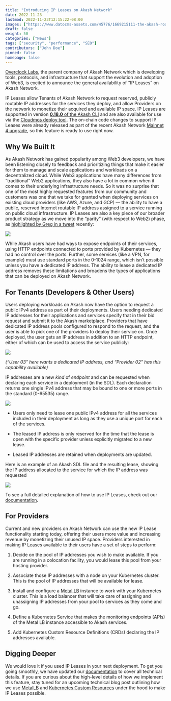 ```yaml
---
title: "Introducing IP Leases on Akash Network"
date: 2022-11-23
lastmod: 2022-11-23T12:15:22-08:00
images: ["https://www.datocms-assets.com/45776/1669215111-the-akash-roadmap.png"]
draft: false
weight: 50
categories: ["News"]
tags: ["security", "performance", "SEO"]
contributors: ["John Doe"]
pinned: false
homepage: false
---
```

[Overclock Labs](https://twitter.com/ovrclk_), the parent company of Akash Network which is developing tools, protocols, and infrastructure that support the evolution and adoption of Web3, is excited to announce the general availability of “IP Leases” on Akash Network. 

IP Leases allow Tenants of Akash Network to request reserved, publicly routable IP addresses for the services they deploy, and allow Providers on the network to monetize their acquired and available IP space. IP Leases are supported in version [**0.18.0** of the Akash CLI](https://docs.akash.network/mainnet4-upgrade-docs/akash-v0.18.0-cli-release-notes) and are also available for use via the [Cloudmos deploy tool](https://cloudmos.io/). The on-chain code changes to support IP Leases were already released as part of the recent Akash Network [Mainnet 4 upgrade](https://www.mintscan.io/akash/proposals/27), so this feature is ready to use right now.

Why We Built It
---------------

As Akash Network has gained popularity among Web3 developers, we have been listening closely to feedback and prioritizing things that make it easier for them to manage and scale applications and workloads on a decentralized cloud. While Web3 applications have many differences from “traditional” Web2 applications, they also have a lot in common when it comes to their underlying infrastructure needs. So it was no surprise that one of the most highly requested features from our community and customers was one that we take for granted when deploying services on existing cloud providers (like AWS, Azure, and GCP) — the ability to have a public, reserved Internet routable IP address assigned to a service running on public cloud infrastructure. IP Leases are also a key piece of our broader product strategy as we move into the “parity” (with respect to Web2) phase, as [highlighted by Greg in a tweet](https://twitter.com/gregosuri/status/1587858044108488705) recently:

![](https://www.datocms-assets.com/45776/1669215218-screen-shot-2022-11-23-at-9-53-27-am.png)

While Akash users have had ways to expose endpoints of their services, using HTTP endpoints connected to ports provided by Kubernetes — they had no control over the ports. Further, some services (like a VPN, for example) must use standard ports in the 0-1024 range, which isn’t possible unless you have a dedicated IP address. The ability to lease a dedicated IP address removes these limitations and broadens the types of applications that can be deployed on Akash Network.

For Tenants (Developers & Other Users)
--------------------------------------

Users deploying workloads on Akash now have the option to request a public IPv4 address as part of their deployments. Users needing dedicated IP addresses for their applications and services specify that in their bid request and submit it to the Akash marketplace. Providers that have dedicated IP address pools configured to respond to the request, and the user is able to pick one of the providers to deploy their service on. Once deployed, the user gets an IP address in addition to an HTTP endpoint, either of which can be used to access the service publicly:

![](https://www.datocms-assets.com/45776/1669215272-screen-shot-2022-11-23-at-9-54-17-am.png)

_(“User 03” here wants a dedicated IP address, and “Provider 02” has this capability available)_

IP addresses are a new _kind_ of _endpoint_ and can be requested when declaring each service in a deployment (in the SDL). Each declaration returns one single IPv4 address that may be bound to one or more ports in the standard (0-65535) range.

![](https://www.datocms-assets.com/45776/1669215359-screen-shot-2022-11-23-at-9-55-49-am.png)

*   Users only need to lease one public IPv4 address for all the services included in their deployment as long as they use a unique port for each of the services. 
    
*   The leased IP address is only reserved for the time that the lease is open with the specific provider unless explicitly migrated to a new lease. 
    
*   Leased IP addresses are retained when deployments are updated. 
    

Here is an example of an Akash SDL file and the resulting lease, showing the IP address allocated to the service for which the IP address was requested

![](https://www.datocms-assets.com/45776/1669215407-screen-shot-2022-11-23-at-9-56-36-am.png)

To see a full detailed explanation of how to use IP Leases, check out our [documentation](https://docs.akash.network/features/ip-leases). 

For Providers
-------------

Current and new providers on Akash Network can use the new IP Lease functionality starting today, offering their users more value and increasing revenue by monetizing their unused IP space. Providers interested in making IP Leases available to their users have a set of steps to perform:

1.  Decide on the pool of IP addresses you wish to make available. If you are running in a colocation facility, you would lease this pool from your hosting provider.
    
2.  Associate those IP addresses with a node on your Kubernetes cluster. This is the pool of IP addresses that will be available for lease. 
    
3.  Install and configure a [Metal LB](https://metallb.universe.tf/) instance to work with your Kubernetes cluster. This is a load balancer that will take care of assigning and unassigning IP addresses from your pool to services as they come and go.
    
4.  Define a Kubernetes Service that makes the monitoring endpoints (APIs) of the Metal LB instance accessible to Akash services.
    
5.  Add Kubernetes Custom Resource Definitions (CRDs) declaring the IP addresses available.
    

Digging Deeper
--------------

We would love it if you used IP Leases in your next deployment. To get you going smoothly, we have updated our [documentation](https://docs.akash.network/features/ip-leases) to cover all technical details. If you are curious about the high-level details of how we implement this feature, stay tuned for an upcoming technical blog post outlining how we use [MetalLB](https://metallb.universe.tf/) and [Kubernetes Custom Resources](https://kubernetes.io/docs/concepts/extend-kubernetes/api-extension/custom-resources/) under the hood to make IP Leases possible.